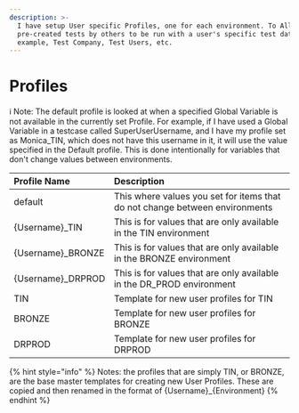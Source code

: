 ```yaml
---
description: >-
  I have setup User specific Profiles, one for each environment. To Allow
  pre-created tests by others to be run with a user's specific test data for
  example, Test Company, Test Users, etc.
---
```


# Profiles

ℹ Note:  The default profile is looked at when a specified Global Variable is not available in the currently set Profile. For example, if I have used a Global Variable in a testcase called SuperUserUsername, and I have my profile set as Monica\_TIN, which does not have this username in it, it will use the value specified in the Default profile. This is done intentionally for variables that don't change values between environments.

| Profile Name | Description |
| :--- | :--- |
| default | This where values you set for items that do not change between environments |
| {Username}\_TIN | This is for values that are only available in the TIN environment |
| {Username}\_BRONZE | This is for values that are only available in the BRONZE environment |
| {Username}\_DRPROD | This is for values that are only available in the DR\_PROD environment |
| TIN | Template for new user profiles for TIN |
| BRONZE | Template for new user profiles for BRONZE |
| DRPROD | Template for new user profiles for DRPROD |



{% hint style="info" %}
Notes: the profiles that are simply TIN, or BRONZE, are the base master templates for creating new User Profiles. These are copied and then renamed in the format of {Username}\_{Environment}
{% endhint %}

